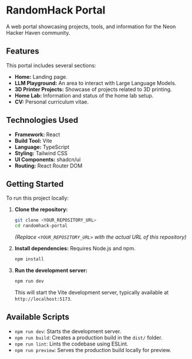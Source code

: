 # RandomHack Portal

A web portal showcasing projects, tools, and information for the Neon Hacker Haven community.

## Features

This portal includes several sections:

*   **Home:** Landing page.
*   **LLM Playground:** An area to interact with Large Language Models.
*   **3D Printer Projects:** Showcase of projects related to 3D printing.
*   **Home Lab:** Information and status of the home lab setup.
*   **CV:** Personal curriculum vitae.

## Technologies Used

*   **Framework:** React
*   **Build Tool:** Vite
*   **Language:** TypeScript
*   **Styling:** Tailwind CSS
*   **UI Components:** shadcn/ui
*   **Routing:** React Router DOM

## Getting Started

To run this project locally:

1.  **Clone the repository:**
    ```bash
    git clone <YOUR_REPOSITORY_URL>
    cd randomhack-portal
    ```
    *(Replace `<YOUR_REPOSITORY_URL>` with the actual URL of this repository)*

2.  **Install dependencies:**
    Requires Node.js and npm.
    ```bash
    npm install
    ```

3.  **Run the development server:**
    ```bash
    npm run dev
    ```
    This will start the Vite development server, typically available at `http://localhost:5173`.

## Available Scripts

*   `npm run dev`: Starts the development server.
*   `npm run build`: Creates a production build in the `dist/` folder.
*   `npm run lint`: Lints the codebase using ESLint.
*   `npm run preview`: Serves the production build locally for preview.
